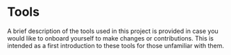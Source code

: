 # Tools

A brief description of the tools used in this project is provided in case you would like to onboard yourself to make changes or contributions. This is intended as a first introduction to these tools for those unfamiliar with them.